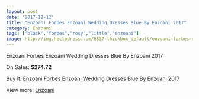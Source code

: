 ```yaml
---
layout: post
date: '2017-12-12'
title: "Enzoani Forbes Enzoani Wedding Dresses Blue By Enzoani 2017"
category: Enzoani
tags: ["black","forbes","rosy","little","enzoani"]
image: http://img.hectodress.com/6837-thickbox_default/enzoani-forbes-enzoani-wedding-dresses-blue-by-enzoani-2013.jpg
---
```

Enzoani Forbes Enzoani Wedding Dresses Blue By Enzoani 2017

On Sales: **$274.72**
<a href="https://www.hectodress.com/enzoani/3422-enzoani-forbes-enzoani-wedding-dresses-blue-by-enzoani-2013.html"><amp-img layout="responsive" width="600" height="600" src="//img.hectodress.com/6837-thickbox_default/enzoani-forbes-enzoani-wedding-dresses-blue-by-enzoani-2013.jpg" alt="Enzoani Forbes Enzoani Wedding Dresses Blue By Enzoani 2017 0" /></a>
<a href="https://www.hectodress.com/enzoani/3422-enzoani-forbes-enzoani-wedding-dresses-blue-by-enzoani-2013.html"><amp-img layout="responsive" width="600" height="600" src="//img.hectodress.com/6838-thickbox_default/enzoani-forbes-enzoani-wedding-dresses-blue-by-enzoani-2013.jpg" alt="Enzoani Forbes Enzoani Wedding Dresses Blue By Enzoani 2017 1" /></a>

Buy it: [Enzoani Forbes Enzoani Wedding Dresses Blue By Enzoani 2017](https://www.hectodress.com/enzoani/3422-enzoani-forbes-enzoani-wedding-dresses-blue-by-enzoani-2013.html "Enzoani Forbes Enzoani Wedding Dresses Blue By Enzoani 2017")

View more: [Enzoani](https://www.hectodress.com/58-enzoani "Enzoani")